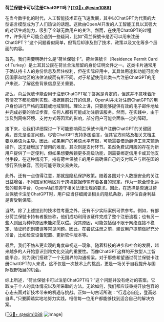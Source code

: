 **荷兰保號卡可以注册ChatGPT吗？[[TG💪+ @esim1088](https://t.me/s/esim1088)]**

在当今数字化的时代，人工智能技术正在飞速发展，其中以ChatGPT为代表的大型语言模型成为了人们热议的话题。这款由OpenAI开发的人工智能工具以其强大的对话生成能力，吸引了全球无数用户的关注。然而，在使用ChatGPT的过程中，许多用户可能会遇到一些疑问，比如“荷兰保號卡是否可以用来注册ChatGPT？”这个问题看似简单，但背后却涉及到了技术、政策以及文化等多个层面的内容。

首先，我们需要明确什么是“荷兰保號卡”。荷兰保號卡（Residence Permit Card of Turkey）是土耳其公民在荷兰合法居留的身份证明文件之一。这类卡片通常用于确认持卡人的身份信息及居住权利，但在实际应用中，其具体用途和功能可能会因国家和地区的法律法规而有所不同。对于希望使用此类卡片注册ChatGPT的用户来说，了解这些背景信息至关重要。

那么，荷兰保號卡能否用于注册ChatGPT呢？答案是肯定的，但这并不意味着所有情况下都能顺利实现。根据目前公开的信息，OpenAI并未对注册ChatGPT的用户身份进行严格的国籍或地域限制。理论上讲，只要能够提供有效的电子邮件地址并完成必要的验证步骤，任何人都有可能成功注册该服务。然而，在实践中，由于涉及到网络环境、支付方式等因素的影响，部分用户可能会面临一定的障碍。

接下来，让我们详细探讨一下可能影响荷兰保號卡用户注册ChatGPT的关键因素。首先是语言问题。尽管ChatGPT支持多国语言，但其官方网站及相关文档主要以英语为主导。因此，如果用户的英语水平有限，可能需要借助翻译工具来辅助操作，这无疑增加了使用的难度。其次则是支付环节。虽然免费试用版的存在为新用户提供了一定便利，但如果想要解锁更多高级功能，则需要绑定信用卡或其他支付手段。在这种情况下，持有荷兰保號卡的用户需确保自己的支付账户与所在国的银行系统兼容，否则可能导致交易失败。

此外，还有一点值得注意，那就是隐私保护政策。随着各国对个人数据安全的关注日益增强，不同国家和地区对于跨境数据传输有着各自的规定。作为一款全球化运营的服务平台，OpenAI必须遵守相关法律法规的要求。因此，在选择是否通过荷兰保號卡注册ChatGPT时，用户应当仔细阅读相关的隐私条款，并评估自身利益是否受到保障。

当然，除了上述提到的技术性考量之外，还有不少实际案例可供参考。例如，有部分荷兰保號卡持有者报告称，他们成功利用该证件完成了整个注册流程；也有另一些人则因为种种原因未能如愿以偿。究其原因，可能包括但不限于网络连接不稳定、验证码识别错误等常见问题。因此，在尝试注册之前，建议用户提前做好充分准备，比如检查设备配置、更新软件版本等。

最后，我们不妨从更宏观的角度审视这一现象。随着科技的进步和社会的发展，越来越多的人开始意识到跨文化交流的重要性。而像ChatGPT这样的开放型人工智能平台，则为我们搭建了一个无国界的沟通桥梁。对于那些希望通过荷兰保號卡注册ChatGPT的人来说，这不仅是一次技术上的挑战，更是一场关于自我提升与国际视野拓展的机会。

综上所述，“荷兰保號卡可以注册ChatGPT吗？”这个问题并没有绝对的答案。它取决于个人的具体情况以及所采取的方法。无论如何，我们都应该秉持开放包容的心态去面对新技术带来的机遇与挑战。正如一句古话所说：“行远必自迩，登高必自卑。”只要脚踏实地地努力实践，相信每一位用户都能够找到适合自己的解决方案。

[[TG💪+ @esim1088](https://t.me/s/esim1088) ![Image](https://i.postimg.cc/4NQfJmqS/Snipaste-2025-05-13-00-14-12.png)]